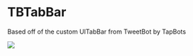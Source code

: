 TBTabBar
=============
Based off of the custom UITabBar from TweetBot by TapBots

![](http://i.imgur.com/qYzEr.png)